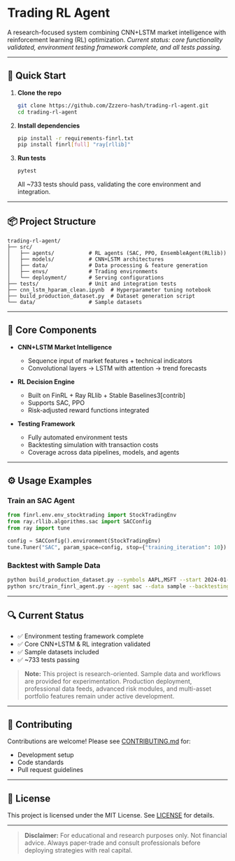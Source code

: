 # Trading RL Agent

A research-focused system combining CNN+LSTM market intelligence with reinforcement learning (RL) optimization.
_Current status: core functionality validated, environment testing framework complete, and all tests passing._

---

## 🚀 Quick Start

1. **Clone the repo**

   ```bash
   git clone https://github.com/Zzzero-hash/trading-rl-agent.git
   cd trading-rl-agent
   ```

2. **Install dependencies**

   ```bash
   pip install -r requirements-finrl.txt
   pip install finrl[full] "ray[rllib]"
   ```

3. **Run tests**
   ```bash
   pytest
   ```
   All ~733 tests should pass, validating the core environment and integration.

---

## 📦 Project Structure

```
trading-rl-agent/
├── src/
│   ├── agents/           # RL agents (SAC, PPO, EnsembleAgent(RLlib))
│   ├── models/           # CNN+LSTM architectures
│   ├── data/             # Data processing & feature generation
│   ├── envs/             # Trading environments
│   └── deployment/       # Serving configurations
├── tests/                # Unit and integration tests
├── cnn_lstm_hparam_clean.ipynb  # Hyperparameter tuning notebook
├── build_production_dataset.py  # Dataset generation script
└── data/                 # Sample datasets
```

---

## 🧠 Core Components

- **CNN+LSTM Market Intelligence**
  - Sequence input of market features + technical indicators
  - Convolutional layers → LSTM with attention → trend forecasts

- **RL Decision Engine**
  - Built on FinRL + Ray RLlib + Stable Baselines3[contrib]
  - Supports SAC, PPO
  - Risk-adjusted reward functions integrated

- **Testing Framework**
  - Fully automated environment tests
  - Backtesting simulation with transaction costs
  - Coverage across data pipelines, models, and agents

---

## ⚙️ Usage Examples

### Train an SAC Agent

```python
from finrl.env.env_stocktrading import StockTradingEnv
from ray.rllib.algorithms.sac import SACConfig
from ray import tune

config = SACConfig().environment(StockTradingEnv)
tune.Tuner("SAC", param_space=config, stop={"training_iteration": 10}).fit()
```

### Backtest with Sample Data

```bash
python build_production_dataset.py --symbols AAPL,MSFT --start 2024-01-01
python src/train_finrl_agent.py --agent sac --data sample --backtesting realistic
```

---

## 🔍 Current Status

- ✅ Environment testing framework complete
- ✅ Core CNN+LSTM & RL integration validated
- ✅ Sample datasets included
- ✅ ~733 tests passing

> **Note:** This project is research-oriented. Sample data and workflows are provided for experimentation. Production deployment, professional data feeds, advanced risk modules, and multi-asset portfolio features remain under active development.

---

## 🤝 Contributing

Contributions are welcome! Please see [CONTRIBUTING.md](CONTRIBUTING.md) for:

- Development setup
- Code standards
- Pull request guidelines

---

## 📄 License

This project is licensed under the MIT License. See [LICENSE](LICENSE) for details.

---

> **Disclaimer:** For educational and research purposes only. Not financial advice. Always paper‐trade and consult professionals before deploying strategies with real capital.
